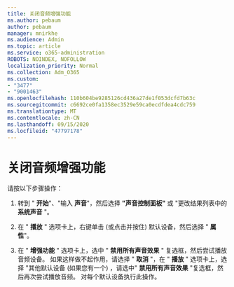 ```yaml
---
title: 关闭音频增强功能
ms.author: pebaum
author: pebaum
manager: mnirkhe
ms.audience: Admin
ms.topic: article
ms.service: o365-administration
ROBOTS: NOINDEX, NOFOLLOW
localization_priority: Normal
ms.collection: Adm_O365
ms.custom:
- "3477"
- "9001463"
ms.openlocfilehash: 110b604be9285126cd436a27de1f053dcfd7b63c
ms.sourcegitcommit: c6692ce0fa1358ec3529e59ca0ecdfdea4cdc759
ms.translationtype: MT
ms.contentlocale: zh-CN
ms.lasthandoff: 09/15/2020
ms.locfileid: "47797178"
---
```

# <a name="turn-off-audio-enhancement"></a>关闭音频增强功能

请按以下步骤操作：

1. 转到 " **开始**"、"输入 **声音**"，然后选择 **"声音控制面板"** 或 "更改结果列表中的 **系统声音** "。

2. 在 " **播放** " 选项卡上，右键单击 (或点击并按住) 默认设备，然后选择 " **属性**"。

3. 在 " **增强功能** " 选项卡上，选中 " **禁用所有声音效果** " 复选框，然后尝试播放音频设备。 如果这样做不起作用，请选择 " **取消** "，在 " **播放** " 选项卡上，选择 "其他默认设备 (如果您有一个) ，请选中" **禁用所有声音效果** "复选框，然后再次尝试播放音频。 对每个默认设备执行此操作。
